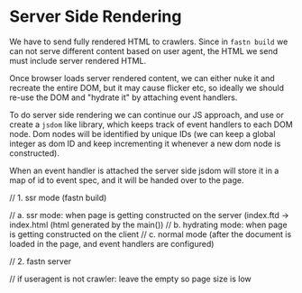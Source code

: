 # Server Side Rendering

We have to send fully rendered HTML to crawlers. Since in `fastn build` we can not serve different content based on
user agent, the HTML we send must include server rendered HTML.

Once browser loads server rendered content, we can either nuke it and recreate the entire DOM, but it may cause flicker
etc, so ideally we should re-use the DOM and "hydrate it" by attaching event handlers.

To do server side rendering we can continue our JS approach, and use or create a `jsdom` like library, which keeps 
track of event handlers to each DOM node. Dom nodes will be identified by unique IDs (we can keep a global integer as
dom ID and keep incrementing it whenever a new dom node is constructed).

When an event handler is attached the server side jsdom will store it in a map of id to event spec, and it will be 
handed over to the page.


// 1. ssr mode (fastn build)

// a. ssr mode: when page is getting constructed on the server (index.ftd -> index.html (html generated by the main())
// b. hydrating mode: when page is getting constructed on the client
// c. normal mode (after the document is loaded in the page, and event handlers are configured)

// 2. fastn server

// if useragent is not crawler: leave the <body> empty so page size is low

